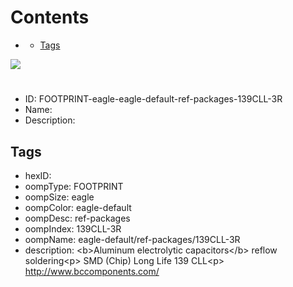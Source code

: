 



Contents
========

* [](#)
	* [Tags](#tags)
  
![][im]
# 

- ID: FOOTPRINT-eagle-eagle-default-ref-packages-139CLL-3R
- Name: 
- Description: 

## Tags

- hexID: 
- oompType: FOOTPRINT
- oompSize: eagle
- oompColor: eagle-default
- oompDesc: ref-packages
- oompIndex: 139CLL-3R
- oompName: eagle-default/ref-packages/139CLL-3R
- description: &lt;b&gt;Aluminum electrolytic capacitors&lt;/b&gt; reflow soldering&lt;p&gt;&#xD;
SMD (Chip) Long Life 139 CLL&lt;p&gt;&#xD;
http://www.bccomponents.com/



[im]: image.png
